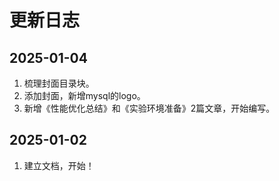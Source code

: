 # 更新日志

## 2025-01-04
1. 梳理封面目录块。
2. 添加封面，新增mysql的logo。
3. 新增《性能优化总结》和《实验环境准备》2篇文章，开始编写。

## 2025-01-02
1. 建立文档，开始！


